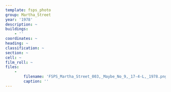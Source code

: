 ```yaml
---
template: fsps_photo
group: Martha_Street
year: '1978'
description: ~
buildings:
    - ''
coordinates: ~
heading: ~
classification: ~
section: ~
cell: ~
film_roll: ~
files:
    -
        filename: 'FSPS_Martha_Street_003,_Maybe_No_9,_17-4-L,_1978.png'
        caption: ''
---
```

